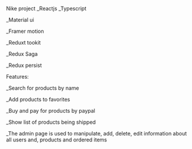 Nike project
_Reactjs
_Typescript

_Material ui

_Framer motion

_Reduxt tookit

_Redux Saga

_Redux persist


Features:

_Search for products by name

_Add products to favorites

_Buy and pay for products by paypal

_Show list of products being shipped

_The admin page is used to manipulate, add, delete, edit information about all users and, products and ordered items
